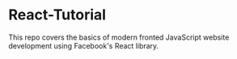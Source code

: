 # React-Tutorial
This repo covers the basics of modern fronted JavaScript website development using Facebook's React library.

